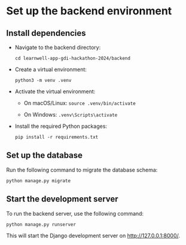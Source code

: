 # Set up the backend environment

## Install dependencies
- Navigate to the backend directory:

    `cd learnwell-app-gdi-hackathon-2024/backend`

- Create a virtual environment:

    `python3 -m venv .venv`

- Activate the virtual environment:
    - On macOS/Linux:
    `source .venv/bin/activate`

    - On Windows:
    `.venv\Scripts\activate`

- Install the required Python packages:

    `pip install -r requirements.txt`

## Set up the database
Run the following command to migrate the database schema:

`python manage.py migrate`

## Start the development server
To run the backend server, use the following command:

`python manage.py runserver`

This will start the Django development server on http://127.0.0.1:8000/.